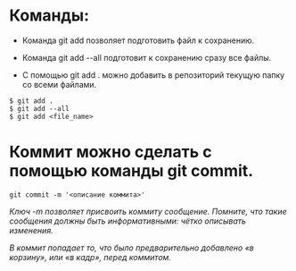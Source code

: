 # Команды: 

* Команда git add позволяет подготовить файл к сохранению.

* Команда git add --all подготовит к сохранению сразу все файлы.

* С помощью git add . можно добавить в репозиторий текущую папку со всеми файлами.

```
$ git add .
$ git add --all
$ git add <file_name>
```

# Коммит можно сделать с помощью команды git commit.

```
git commit -m '<описание коммита>'
```

*Ключ -m позволяет присвоить коммиту сообщение. Помните, что такие сообщения должны быть информативными: чётко описывать изменения.*

*В коммит попадает то, что было предварительно добавлено «в корзину», или «в кадр», перед коммитом.*
